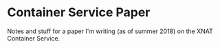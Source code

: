 # Container Service Paper

Notes and stuff for a paper I'm writing (as of summer 2018) on the XNAT Container Service.
